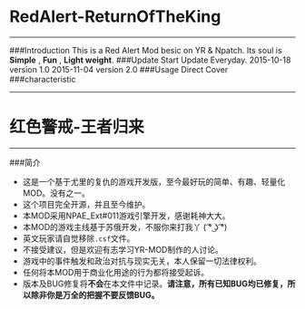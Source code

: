 # RedAlert-ReturnOfTheKing
---
###Introduction
This is a Red Alert Mod besic on YR & Npatch.
Its soul is **Simple** , **Fun** , **Light weight**.
###Update Start
Update Everyday.
2015-10-18 version 1.0
2015-11-04 version 2.0
###Usage
Direct Cover
###characteristic

-------------------

# 红色警戒-王者归来
---
###简介
- 这是一个基于尤里的复仇的游戏开发版，至今最好玩的简单、有趣、轻量化MOD。没有之一。
- 这个项目完全开源，并且至今维护。
- 本MOD采用NPAE_Ext#011游戏引擎开发，感谢耗神大大。
- 本MOD的游戏主线基于苏俄开发，不服你来打我丫 ( ͡° ͜ʖ ͡°)
- 英文玩家请自觉移除`.csf`文件。
- 不接受建议，但是欢迎有志学习YR-MOD制作的人讨论。
- 游戏中的事件触发和政治对抗与现实无关，本人保留一切法律权利。
- 任何将本MOD用于商业化用途的行为都将接受起诉。
- 版本及BUG修复将**不会**在本文件中记录。**请注意，所有已知BUG均已修复，所以除非你是万全的把握不要反馈BUG。**
